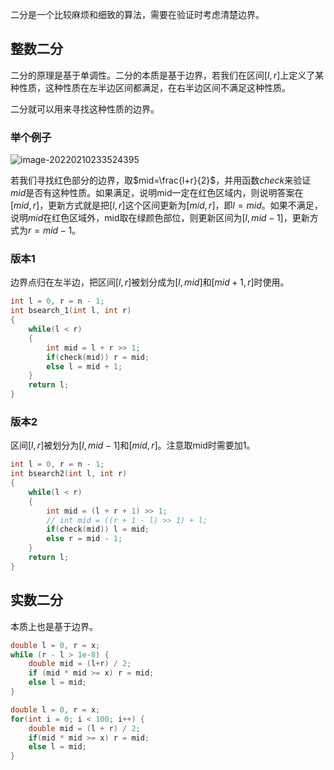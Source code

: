 二分是一个比较麻烦和细致的算法，需要在验证时考虑清楚边界。

## 整数二分

二分的原理是基于单调性。二分的本质是基于边界，若我们在区间$[l,r]$上定义了某种性质，这种性质在左半边区间都满足，在右半边区间不满足这种性质。

二分就可以用来寻找这种性质的边界。

### 举个例子

![image-20220210233524395](https://gitee.com/cao_ziqiang/img/raw/master/20220210233524.png)

若我们寻找红色部分的边界，取$mid=\frac{l+r}{2}$，并用函数$check$来验证$mid$是否有这种性质。如果满足，说明mid一定在红色区域内，则说明答案在$[mid, r]$，更新方式就是把$[l,r]$这个区间更新为$[mid,r]$，即$l = mid$。如果不满足，说明$mid$在红色区域外，mid取在绿颜色部位，则更新区间为$[l, mid-1]$，更新方式为$r=mid-1$。

### 版本1

边界点归在左半边，把区间$[l, r]$被划分成为$[l,mid]$和$[mid+1,r]$时使用。

```cpp
int l = 0, r = n - 1;
int bsearch_1(int l, int r)
{
	while(l < r)
    {
        int mid = l + r >> 1;
        if(check(mid)) r = mid;
        else l = mid + 1;
    }
    return l;
}
```

### 版本2

区间$[l,r]$被划分为$[l,mid-1]$和$[mid,r]$。注意取mid时需要加1。

```cpp
int l = 0, r = n - 1;
int bsearch2(int l, int r)
{
	while(l < r)
    {
        int mid = (l + r + 1) >> 1;
        // int mid = ((r + 1 - l) >> 1) + l;
        if(check(mid)) l = mid;
        else r = mid - 1;
    }
    return l;
}
```



## 实数二分

本质上也是基于边界。

```cpp
double l = 0, r = x;
while (r - l > 1e-8) {
    double mid = (l+r) / 2;
    if (mid * mid >= x) r = mid;
    else l = mid;
}
```

```cpp
double l = 0, r = x;
for(int i = 0; i < 100; i++) {
	double mid = (l + r) / 2;
	if(mid * mid >= x) r = mid;
	else l = mid;
}
```

